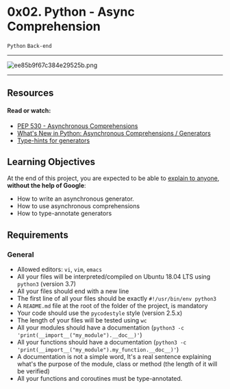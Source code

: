 # 0x02. Python - Async Comprehension
`Python`  `Back-end`

---
![ee85b9f67c384e29525b.png]('./ee85b9f67c384e29525b.png')

---

## Resources
#### Read or watch:
- [PEP 530 - Asynchronous Comprehensions]()
- [What's New in Python: Asynchronous Comprehensions / Generators]()
- [Type-hints for generators]()

## Learning Objectives
At the end of this project, you are expected to be able to [explain to anyone](), **without the help of Google**:
- How to write an asynchronous generator.
- How to use asynchronous comprehensions
- How to type-annotate generators

## Requirements
### General
- Allowed editors: `vi`, `vim`, `emacs`
- All your files will be interpreted/compiled on Ubuntu 18.04 LTS using `python3` (version 3.7)
- All your files should end with a new line
- The first line of all your files should be exactly `#!/usr/bin/env python3`
- A `README.md` file at the root of the folder of the project, is mandatory
- Your code should use the `pycodestyle` style (version 2.5.x)
- The length of your files will be tested using `wc`
- All your modules should have a documentation (`python3 -c 'print(__import__("my_module").__doc__)'`)
- All your functions should have a documentation (`python3 -c 'print(__import__("my_module").my_function.__doc__)'`)
- A documentation is not a simple word, It's a real sentence explaining what's the purpose of the module, class or method (the length of it will be verified)
- All your functions and coroutines must be type-annotated.

